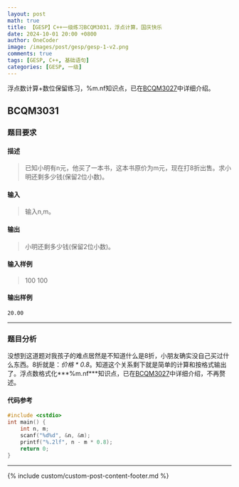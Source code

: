 ```yaml
---
layout: post
math: true
title: 【GESP】C++一级练习BCQM3031，浮点计算，国庆快乐
date: 2024-10-01 20:00 +0800
author: OneCoder
image: /images/post/gesp/gesp-1-v2.png
comments: true
tags: [GESP, C++, 基础语句]
categories: [GESP, 一级]
---
```

浮点数计算+数位保留练习，%m.nf知识点，已在[BCQM3027](https://www.coderli.com/gesp-1-bcqm3027/)中详细介绍。

<!--more-->

## BCQM3031

### 题目要求

#### 描述

>已知小明有n元，他买了一本书，这本书原价为m元，现在打8折出售。求小明还剩多少钱(保留2位小数)。

#### 输入

>输入n,m。

#### 输出

>小明还剩多少钱(保留2位小数)。

#### 输入样例

>100 100

#### 输出样例

```console
20.00
```

---

### 题目分析

没想到这道题对我孩子的难点居然是不知道什么是8折，小朋友确实没自己买过什么东西。8折就是：*价格 * 0.8*。知道这个关系剩下就是简单的计算和按格式输出了。浮点数格式化***%m.nf***知识点，已在[BCQM3027](https://www.coderli.com/gesp-1-bcqm3027/)中详细介绍，不再赘述。

#### 代码参考

```cpp
#include <cstdio>
int main() {
    int n, m;
    scanf("%d%d", &n, &m);
    printf("%.2lf", n - m * 0.8);
    return 0;
}
```

---

{% include custom/custom-post-content-footer.md %}
